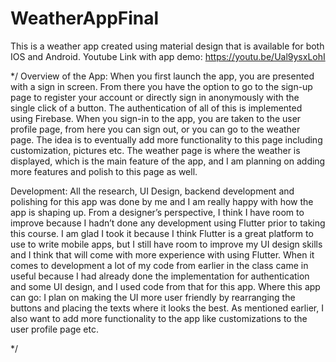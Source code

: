 # WeatherAppFinal

This is a weather app created using material design that is available for both IOS and Android.
Youtube Link with app demo: https://youtu.be/Ual9ysxLohI

*/
Overview of the App:
When you first launch the app, you are presented with a sign in screen. From there you have the option to go to the sign-up page to register your account
or directly sign in anonymously with the single click of a button. The authentication of all of this is implemented using Firebase. When you sign-in to the app, 
you are taken to the user profile page, from here you can sign out, or you can go to the weather page. The idea is to eventually add more functionality to 
this page including customization, pictures etc. The weather page is where the weather is displayed, which is the main feature of the app, and I am planning
on adding more features and polish to this page as well.

Development: 
All the research, UI Design, backend development and polishing for this app was done by me and I am really happy with 
how the app is shaping up. From a designer’s perspective, I think I have room to improve because I hadn’t done any development using Flutter prior to taking 
this course. I am glad I took it because I think Flutter is a great platform to use to write mobile apps, but I still have room to improve my UI design 
skills and I think that will come with more experience with using Flutter. When it comes to development a lot of my code from earlier in the class came in 
useful because I had already done the implementation for authentication and some UI design, and I used code from that for this app. 
Where this app can go:
I plan on making the UI more user friendly by rearranging the buttons and placing the texts where it looks the best. As mentioned earlier, I also want 
to add more functionality to the app like customizations to the user profile page etc. 

*/
